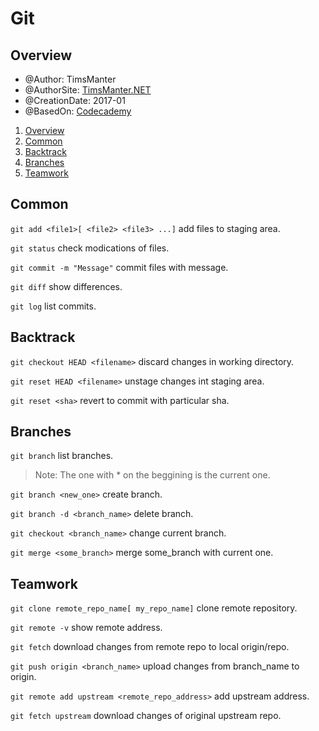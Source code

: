 # Git

## Overview

* @Author: TimsManter
* @AuthorSite: [TimsManter.NET](http://timsmanter.net/)  
* @CreationDate: 2017-01
* @BasedOn: [Codecademy][basedon]

[basedon]: http://codecademy.com/

<!-- TOC -->

1. [Overview](#overview)
2. [Common](#common)
3. [Backtrack](#backtrack)
4. [Branches](#branches)
5. [Teamwork](#teamwork)

<!-- /TOC -->

## Common

`git add <file1>[ <file2> <file3> ...]` add files to staging area.

`git status` check modications of files.

`git commit -m "Message"` commit files with message.

`git diff` show differences.

`git log` list commits.

## Backtrack

`git checkout HEAD <filename>` discard changes in working directory.

`git reset HEAD <filename>` unstage changes int staging area.

`git reset <sha>` revert to commit with particular sha.

## Branches

`git branch` list branches.
> Note: The one with * on the beggining is the current one.

`git branch <new_one>` create branch.

`git branch -d <branch_name>` delete branch.

`git checkout <branch_name>` change current branch.

`git merge <some_branch>` merge some_branch with current one.

## Teamwork

`git clone remote_repo_name[ my_repo_name]` clone remote repository.

`git remote -v` show remote address.

`git fetch` download changes from remote repo to local origin/repo.

`git push origin <branch_name>` upload changes from branch_name to origin.

`git remote add upstream <remote_repo_address>` add upstream address.

`git fetch upstream` download changes of original upstream repo.